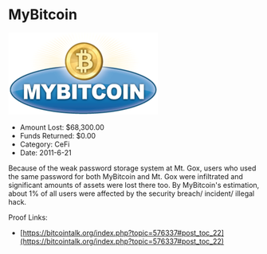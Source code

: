 # MyBitcoin
![MyBitcoin](/rektimages/MyBitcoin.png)
- Amount Lost: $68,300.00
- Funds Returned: $0.00
- Category: CeFi
- Date: 2011-6-21

Because of the weak password storage system at Mt. Gox, users who used the same password for both MyBitcoin and Mt. Gox were infiltrated and significant amounts of assets were lost there too. By MyBitcoin's estimation, about 1% of all users were affected by the security breach/ incident/ illegal hack.


Proof Links:
- [https://bitcointalk.org/index.php?topic=576337#post_toc_22](https://bitcointalk.org/index.php?topic=576337#post_toc_22)


